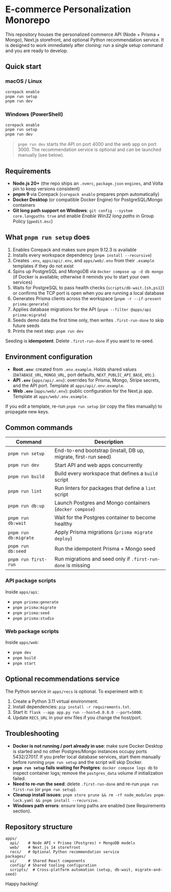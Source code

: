 # E-commerce Personalization Monorepo

This repository houses the personalized commerce API (Node + Prisma + Mongo), Next.js storefront, and optional Python recommendation service. It is designed to work immediately after cloning: run a single setup command and you are ready to develop.

## Quick start

### macOS / Linux
```bash
corepack enable
pnpm run setup
pnpm run dev
```

### Windows (PowerShell)
```powershell
corepack enable
pnpm run setup
pnpm run dev
```

> `pnpm run dev` starts the API on port 4000 and the web app on port 3000. The recommendation service is optional and can be launched manually (see below).

## Requirements

- **Node.js 20+** (the repo ships an `.nvmrc`, `package.json` `engines`, and Volta pin to keep versions consistent)
- **pnpm 9** via Corepack (`corepack enable` prepares pnpm automatically)
- **Docker Desktop** (or compatible Docker Engine) for PostgreSQL/Mongo containers
- **Git long path support on Windows**: `git config --system core.longpaths true` and enable *Enable Win32 long paths* in Group Policy (`gpedit.msc`)

## What `pnpm run setup` does

1. Enables Corepack and makes sure pnpm 9.12.3 is available
2. Installs every workspace dependency (`pnpm install --recursive`)
3. Creates `.env`, `apps/api/.env`, and `apps/web/.env` from their `.example` templates if they do not exist
4. Spins up PostgreSQL and MongoDB via `docker compose up -d db mongo` (if Docker is available; otherwise it reminds you to start your own services)
5. Waits for PostgreSQL to pass health checks (`scripts/db-wait.{sh,ps1}`) or confirms the TCP port is open when you are running a local database
6. Generates Prisma clients across the workspace (`pnpm -r --if-present prisma:generate`)
7. Applies database migrations for the API (`pnpm --filter @apps/api prisma:migrate`)
8. Seeds demo data the first time only, then writes `.first-run-done` to skip future seeds
9. Prints the next step: `pnpm run dev`

Seeding is **idempotent**. Delete `.first-run-done` if you want to re-seed.

## Environment configuration

- **Root `.env`**: created from `.env.example`. Holds shared values (`DATABASE_URL`, `MONGO_URL`, port defaults, `NEXT_PUBLIC_API_BASE`, etc.).
- **API `.env`** (`apps/api/.env`): overrides for Prisma, Mongo, Stripe secrets, and the API port. Template at `apps/api/.env.example`.
- **Web `.env`** (`apps/web/.env`): public configuration for the Next.js app. Template at `apps/web/.env.example`.

If you edit a template, re-run `pnpm run setup` (or copy the files manually) to propagate new keys.

## Common commands

| Command | Description |
| --- | --- |
| `pnpm run setup` | End-to-end bootstrap (install, DB up, migrate, first-run seed) |
| `pnpm run dev` | Start API and web apps concurrently |
| `pnpm run build` | Build every workspace that defines a `build` script |
| `pnpm run lint` | Run linters for packages that define a `lint` script |
| `pnpm run db:up` | Launch Postgres and Mongo containers (`docker compose`) |
| `pnpm run db:wait` | Wait for the Postgres container to become healthy |
| `pnpm run db:migrate` | Apply Prisma migrations (`prisma migrate deploy`) |
| `pnpm run db:seed` | Run the idempotent Prisma + Mongo seed |
| `pnpm run first-run` | Run migrations and seed only if `.first-run-done` is missing |

### API package scripts

Inside `apps/api`:

- `pnpm prisma:generate`
- `pnpm prisma:migrate`
- `pnpm prisma:seed`
- `pnpm prisma:studio`

### Web package scripts

Inside `apps/web`:

- `pnpm dev`
- `pnpm build`
- `pnpm start`

## Optional recommendations service

The Python service in `apps/recs` is optional. To experiment with it:

1. Create a Python 3.11 virtual environment.
2. Install dependencies: `pip install -r requirements.txt`.
3. Start it: `flask --app app.py run --host=0.0.0.0 --port=5000`.
4. Update `RECS_URL` in your env files if you change the host/port.

## Troubleshooting

- **Docker is not running / port already in use**: make sure Docker Desktop is started and no other Postgres/Mongo instances occupy ports 5432/27017. If you prefer local database services, start them manually before running `pnpm run setup` and the script will skip Docker.
- **`pnpm run setup` fails waiting for Postgres**: `docker compose logs db` to inspect container logs; remove the `postgres_data` volume if initialization failed.
- **Need to re-run the seed**: delete `.first-run-done` and re-run `pnpm run first-run` (or `pnpm run setup`).
- **Cleanup install issues**: `pnpm store prune && rm -rf node_modules pnpm-lock.yaml && pnpm install --recursive`.
- **Windows path errors**: ensure long paths are enabled (see Requirements section).

## Repository structure

```
apps/
  api/    # Node API + Prisma (Postgres) + MongoDB models
  web/    # Next.js 14 storefront
  recs/   # Optional Python recommendation service
packages/
  ui/     # Shared React components
  config/ # Shared tooling configuration
  scripts/  # Cross-platform automation (setup, db-wait, migrate-and-seed)
```

Happy hacking!

